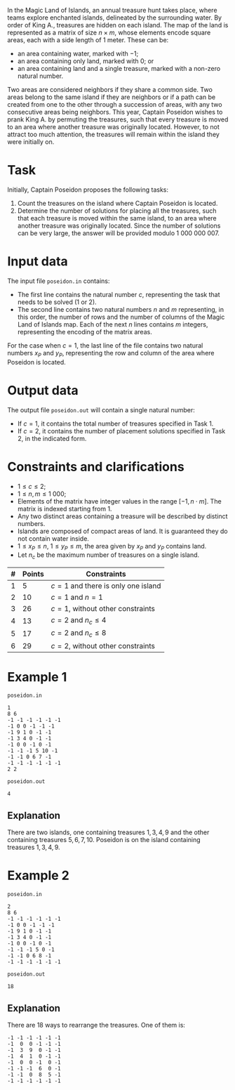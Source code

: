 In the Magic Land of Islands, an annual treasure hunt takes place, where teams explore enchanted islands, delineated by the surrounding water. By order of King A., treasures are hidden on each island. The map of the land is represented as a matrix of size $n \times m$, whose elements encode square areas, each with a side length of 1 meter. These can be:
* an area containing water, marked with $-1$;
* an area containing only land, marked with $0$; or
* an area containing land and a single treasure, marked with a non-zero natural number.

Two areas are considered neighbors if they share a common side. Two areas belong to the same island if they are neighbors or if a path can be created from one to the other through a succession of areas, with any two consecutive areas being neighbors. This year, Captain Poseidon wishes to prank King A. by permuting the treasures, such that every treasure is moved to an area where another treasure was originally located. However, to not attract too much attention, the treasures will remain within the island they were initially on.

# Task

Initially, Captain Poseidon proposes the following tasks:
1. Count the treasures on the island where Captain Poseidon is located.
2. Determine the number of solutions for placing all the treasures, such that each treasure is moved within the same island, to an area where another treasure was originally located. Since the number of solutions can be very large, the answer will be provided modulo $1\ 000\ 000\ 007$.

# Input data

The input file `poseidon.in` contains:
* The first line contains the natural number $c$, representing the task that needs to be solved ($1$ or $2$).
* The second line contains two natural numbers $n$ and $m$ representing, in this order, the number of rows and the number of columns of the Magic Land of Islands map. Each of the next $n$ lines contains $m$ integers, representing the encoding of the matrix areas.

For the case when $c=1$, the last line of the file contains two natural numbers $x_P$ and $y_P$, representing the row and column of the area where Poseidon is located.

# Output data

The output file `poseidon.out` will contain a single natural number:
* If $c=1$, it contains the total number of treasures specified in Task 1.
* If $c=2$, it contains the number of placement solutions specified in Task 2, in the indicated form.

# Constraints and clarifications

* $1 \le c \leq 2$;
* $1 \le n, m \leq 1\ 000$;
* Elements of the matrix have integer values in the range [$-1, n \cdot m$]. The matrix is indexed starting from $1$.
* Any two distinct areas containing a treasure will be described by distinct numbers.
* Islands are composed of compact areas of land. It is guaranteed they do not contain water inside.
* $1 \le x_P \le n$, $1 \le y_P \le m$, the area given by $x_P$ and $y_P$ contains land.
* Let $n_c$ be the maximum number of treasures on a single island.

| #  | Points | Constraints |
| -  | -      | ------------|
| 1  | 5      | $c=1$ and there is only one island             |
| 2  | 10     | $c=1$ and $n = 1$                                |
| 3  | 26     | $c=1$, without other constraints                |
| 4  | 13     | $c=2$ and $n_c \leq 4$                           |
| 5  | 17     | $c=2$ and $n_c \leq 8$                           |
| 6  | 29     | $c=2$, without other constraints                 |

# Example 1

`poseidon.in`
```
1
8 6
-1 -1 -1 -1 -1 -1
-1 0 0 -1 -1 -1
-1 9 1 0 -1 -1
-1 3 4 0 -1 -1
-1 0 0 -1 0 -1
-1 -1 -1 5 10 -1
-1 -1 0 6 7 -1
-1 -1 -1 -1 -1 -1
2 2
```

`poseidon.out`
```
4
```

## Explanation

There are two islands, one containing treasures $1,3,4,9$ and the other containing treasures $5,6,7,10$. Poseidon is on the island containing treasures $1,3,4,9$.

# Example 2

`poseidon.in`
```
2
8 6
-1 -1 -1 -1 -1 -1
-1 0 0 -1 -1 -1
-1 9 1 0 -1 -1
-1 3 4 0 -1 -1
-1 0 0 -1 0 -1
-1 -1 -1 5 0 -1
-1 -1 0 6 8 -1
-1 -1 -1 -1 -1 -1
```

`poseidon.out`
```
18
```

## Explanation

There are $18$ ways to rearrange the treasures. One of them is:
```
-1 -1 -1 -1 -1 -1
-1  0  0 -1 -1 -1
-1  3  9  0 -1 -1
-1  4  1  0 -1 -1
-1  0  0 -1  0 -1
-1 -1 -1  6  0 -1
-1 -1  0  8  5 -1
-1 -1 -1 -1 -1 -1
```